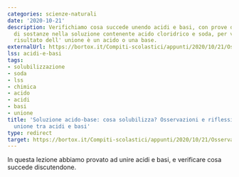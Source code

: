 ```yaml
---
categories: scienze-naturali
date: '2020-10-21'
description: Verifichiamo cosa succede unendo acidi e basi, con prove di solubilizzazione
  di sostanze nella soluzione contenente acido cloridrico e soda, per vedere se il
  risultato dell' unione è un acido o una base.
externalUrl: https://bortox.it/Compiti-scolastici/appunti/2020/10/21/Osservazioni-unione-acido-base.html
lss: acidi-e-basi
tags:
- solubilizzazione
- soda
- lss
- chimica
- acido
- acidi
- basi
- unione
title: 'Soluzione acido-base: cosa solubilizza? Osservazioni e riflessioni sull''
  unione tra acidi e basi'
type: redirect
target: https://bortox.it/Compiti-scolastici/appunti/2020/10/21/Osservazioni-unione-acido-base.html
---
```



In questa lezione abbiamo provato ad unire acidi e basi, e verificare cosa succede discutendone.
